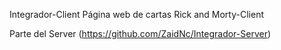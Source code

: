 Integrador-Client
Página web de cartas Rick and Morty-Client

Parte del Server (https://github.com/ZaidNc/Integrador-Server)
